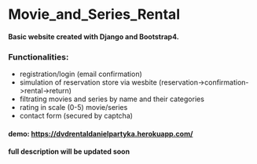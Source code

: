 # Movie_and_Series_Rental
#### Basic website created with Django and Bootstrap4.


### Functionalities:
* registration/login (email confirmation)
* simulation of reservation store via wesbite (reservation->confirmation->rental->return)
* filtrating movies and series by name and their categories
* rating in scale (0-5) movie/series
* contact form (secured by captcha)

#### demo: https://dvdrentaldanielpartyka.herokuapp.com/
#### full description will be updated soon
